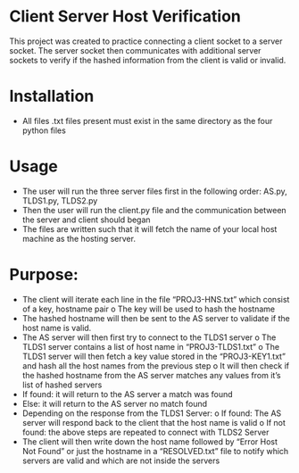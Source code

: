 # Client Server Host Verification
This project was created to practice connecting a client socket to a server socket. The server socket then communicates with additional server sockets to verify if the hashed information from the client is valid or invalid.

# Installation
* All files .txt files present must exist in the same directory as the four python files

# Usage
* The user will run the three server files first in the following order: AS.py, TLDS1.py, TLDS2.py
* Then the user will run the client.py file and the communication between the server and client should began
* The files are written such that it will fetch the name of your local host machine as the hosting server.

# Purpose:
* The client will iterate each line in the file “PROJ3-HNS.txt” which consist of a key, hostname pair
	o The key will be used to hash the hostname
* The hashed hostname will then be sent to the AS server to validate if the host name is valid.
* The AS server will then first try to connect to the TLDS1 server 
	o The TLDS1 server contains a list of host name in “PROJ3-TLDS1.txt”
	o The TLDS1 server will then fetch a key value stored in the “PROJ3-KEY1.txt” and hash all the host names from the previous step
	o It will then check if the hashed hostname from the AS server matches any values from it’s list of hashed servers
* If found: it will return to the AS server a match was found
* Else:  it will return to the AS server no match found
* Depending on the response from the TLDS1 Server:
	o If found: The AS server will respond back to the client that the host name is valid
	o If not found: the above steps are repeated to connect with TLDS2 Server
* The client will then write down the host name followed by “Error Host Not Found” or just the hostname in a “RESOLVED.txt” file to notify which servers are valid and which are not inside the servers







